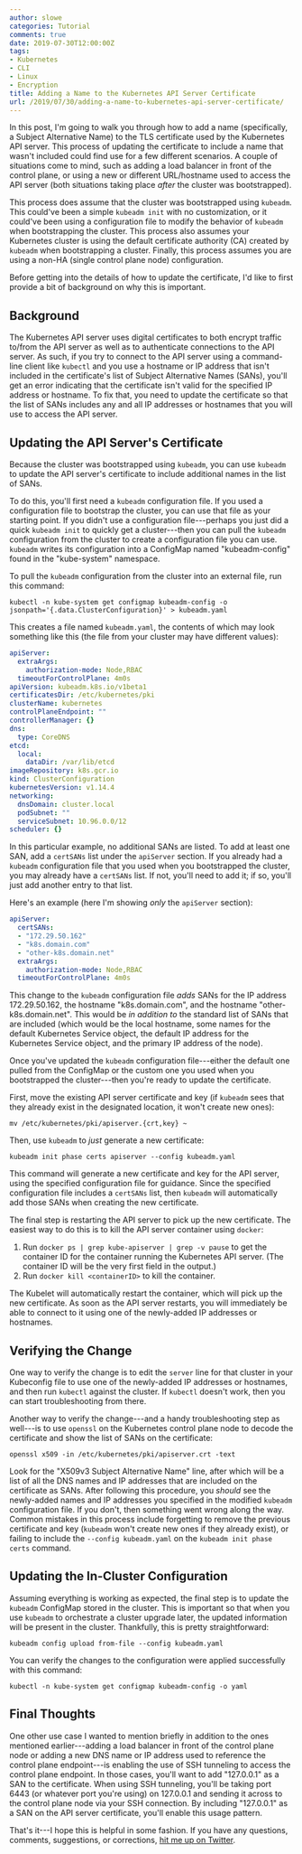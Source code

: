 ```yaml
---
author: slowe
categories: Tutorial
comments: true
date: 2019-07-30T12:00:00Z
tags:
- Kubernetes
- CLI
- Linux
- Encryption
title: Adding a Name to the Kubernetes API Server Certificate
url: /2019/07/30/adding-a-name-to-kubernetes-api-server-certificate/
---
```


In this post, I'm going to walk you through how to add a name (specifically, a Subject Alternative Name) to the TLS certificate used by the Kubernetes API server. This process of updating the certificate to include a name that wasn't included could find use for a few different scenarios. A couple of situations come to mind, such as adding a load balancer in front of the control plane, or using a new or different URL/hostname used to access the API server (both situations taking place _after_ the cluster was bootstrapped).<!--more-->

This process does assume that the cluster was bootstrapped using `kubeadm`. This could've been a simple `kubeadm init` with no customization, or it could've been using a configuration file to modify the behavior of `kubeadm` when bootstrapping the cluster. This process also assumes your Kubernetes cluster is using the default certificate authority (CA) created by `kubeadm` when bootstrapping a cluster. Finally, this process assumes you are using a non-HA (single control plane node) configuration.

Before getting into the details of how to update the certificate, I'd like to first provide a bit of background on why this is important.

## Background

The Kubernetes API server uses digital certificates to both encrypt traffic to/from the API server as well as to authenticate connections to the API server. As such, if you try to connect to the API server using a command-line client like `kubectl` and you use a hostname or IP address that isn't included in the certificate's list of Subject Alternative Names (SANs), you'll get an error indicating that the certificate isn't valid for the specified IP address or hostname. To fix that, you need to update the certificate so that the list of SANs includes any and all IP addresses or hostnames that you will use to access the API server.

## Updating the API Server's Certificate

Because the cluster was bootstrapped using `kubeadm`, you can use `kubeadm` to update the API server's certificate to include additional names in the list of SANs.

To do this, you'll first need a `kubeadm` configuration file. If you used a configuration file to bootstrap the cluster, you can use that file as your starting point. If you didn't use a configuration file---perhaps you just did a quick `kubeadm init` to quickly get a cluster---then you can pull the `kubeadm` configuration from the cluster to create a configuration file you can use. `kubeadm` writes its configuration into a ConfigMap named "kubeadm-config" found in the "kube-system" namespace.

To pull the `kubeadm` configuration from the cluster into an external file, run this command:

    kubectl -n kube-system get configmap kubeadm-config -o jsonpath='{.data.ClusterConfiguration}' > kubeadm.yaml

This creates a file named `kubeadm.yaml`, the contents of which may look something like this (the file from your cluster may have different values):

```yaml
apiServer:
  extraArgs:
    authorization-mode: Node,RBAC
  timeoutForControlPlane: 4m0s
apiVersion: kubeadm.k8s.io/v1beta1
certificatesDir: /etc/kubernetes/pki
clusterName: kubernetes
controlPlaneEndpoint: ""
controllerManager: {}
dns:
  type: CoreDNS
etcd:
  local:
    dataDir: /var/lib/etcd
imageRepository: k8s.gcr.io
kind: ClusterConfiguration
kubernetesVersion: v1.14.4
networking:
  dnsDomain: cluster.local
  podSubnet: ""
  serviceSubnet: 10.96.0.0/12
scheduler: {}
```

In this particular example, no additional SANs are listed. To add at least one SAN, add a `certSANs` list under the `apiServer` section. If you already had a `kubeadm` configuration file that you used when you bootstrapped the cluster, you may already have a `certSANs` list. If not, you'll need to add it; if so, you'll just add another entry to that list.

Here's an example (here I'm showing _only_ the `apiServer` section):

```yaml
apiServer:
  certSANs:
  - "172.29.50.162"
  - "k8s.domain.com"
  - "other-k8s.domain.net"
  extraArgs:
    authorization-mode: Node,RBAC
  timeoutForControlPlane: 4m0s
```

This change to the `kubeadm` configuration file _adds_ SANs for the IP address 172.29.50.162, the hostname "k8s.domain.com", and the hostname "other-k8s.domain.net". This would be _in addition to_ the standard list of SANs that are included (which would be the local hostname, some names for the default Kubernetes Service object, the default IP address for the Kubernetes Service object, and the primary IP address of the node).

Once you've updated the `kubeadm` configuration file---either the default one pulled from the ConfigMap or the custom one you used when you bootstrapped the cluster---then you're ready to update the certificate.

First, move the existing API server certificate and key (if `kubeadm` sees that they already exist in the designated location, it won't create new ones):

    mv /etc/kubernetes/pki/apiserver.{crt,key} ~

Then, use `kubeadm` to _just_ generate a new certificate:

    kubeadm init phase certs apiserver --config kubeadm.yaml

This command will generate a new certificate and key for the API server, using the specified configuration file for guidance. Since the specified configuration file includes a `certSANs` list, then `kubeadm` will automatically add those SANs when creating the new certificate.

The final step is restarting the API server to pick up the new certificate. The easiest way to do this is to kill the API server container using `docker`:

1. Run `docker ps | grep kube-apiserver | grep -v pause` to get the container ID for the container running the Kubernetes API server. (The container ID will be the very first field in the output.)
2. Run `docker kill <containerID>` to kill the container.

The Kubelet will automatically restart the container, which will pick up the new certificate. As soon as the API server restarts, you will immediately be able to connect to it using one of the newly-added IP addresses or hostnames.

## Verifying the Change

One way to verify the change is to edit the `server` line for that cluster in your Kubeconfig file to use one of the newly-added IP addresses or hostnames, and then run `kubectl` against the cluster. If `kubectl` doesn't work, then you can start troubleshooting from there.

Another way to verify the change---and a handy troubleshooting step as well---is to use `openssl` on the Kubernetes control plane node to decode the certificate and show the list of SANs on the certificate:

    openssl x509 -in /etc/kubernetes/pki/apiserver.crt -text

Look for the "X509v3 Subject Alternative Name" line, after which will be a list of all the DNS names and IP addresses that are included on the certificate as SANs. After following this procedure, you _should_ see the newly-added names and IP addresses you specified in the modified `kubeadm` configuration file. If you don't, then something went wrong along the way. Common mistakes in this process include forgetting to remove the previous certificate and key (`kubeadm` won't create new ones if they already exist), or failing to include the `--config kubeadm.yaml` on the `kubeadm init phase certs` command.

## Updating the In-Cluster Configuration

Assuming everything is working as expected, the final step is to update the `kubeadm` ConfigMap stored in the cluster. This is important so that when you use `kubeadm` to orchestrate a cluster upgrade later, the updated information will be present in the cluster. Thankfully, this is pretty straightforward:

    kubeadm config upload from-file --config kubeadm.yaml

You can verify the changes to the configuration were applied successfully with this command:

    kubectl -n kube-system get configmap kubeadm-config -o yaml

## Final Thoughts

One other use case I wanted to mention briefly in addition to the ones mentioned earlier---adding a load balancer in front of the control plane node or adding a new DNS name or IP address used to reference the control plane endpoint---is enabling the use of SSH tunneling to access the control plane endpoint. In those cases, you'll want to add "127.0.0.1" as a SAN to the certificate. When using SSH tunneling, you'll be taking port 6443 (or whatever port you're using) on 127.0.0.1 and sending it across to the control plane node via your SSH connection. By including "127.0.0.1" as a SAN on the API server certificate, you'll enable this usage pattern.

That's it---I hope this is helpful in some fashion. If you have any questions, comments, suggestions, or corrections, [hit me up on Twitter][link-1].

[link-1]: https://twitter.com/scott_lowe
